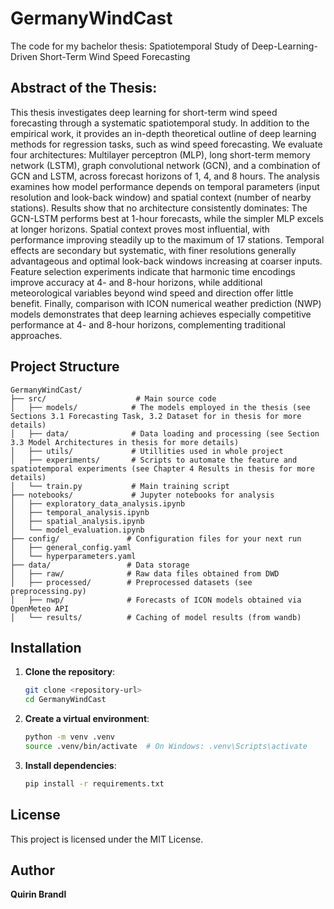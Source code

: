 # GermanyWindCast

The code for my bachelor thesis: Spatiotemporal Study of
Deep-Learning-Driven Short-Term Wind
Speed Forecasting

## Abstract of the Thesis:

This thesis investigates deep learning for short-term wind speed forecasting through
a systematic spatiotemporal study. In addition to the empirical work, it provides
an in-depth theoretical outline of deep learning methods for regression tasks, such
as wind speed forecasting. We evaluate four architectures: Multilayer perceptron
(MLP), long short-term memory network (LSTM), graph convolutional network
(GCN), and a combination of GCN and LSTM, across forecast horizons of 1, 4,
and 8 hours. The analysis examines how model performance depends on temporal
parameters (input resolution and look-back window) and spatial context (number
of nearby stations). Results show that no architecture consistently dominates:
The GCN-LSTM performs best at 1-hour forecasts, while the simpler MLP excels
at longer horizons. Spatial context proves most influential, with performance
improving steadily up to the maximum of 17 stations. Temporal effects are
secondary but systematic, with finer resolutions generally advantageous and optimal
look-back windows increasing at coarser inputs. Feature selection experiments
indicate that harmonic time encodings improve accuracy at 4- and 8-hour horizons,
while additional meteorological variables beyond wind speed and direction offer
little benefit. Finally, comparison with ICON numerical weather prediction (NWP)
models demonstrates that deep learning achieves especially competitive performance
at 4- and 8-hour horizons, complementing traditional approaches.

## Project Structure

```
GermanyWindCast/
├── src/                    # Main source code
│   ├── models/            # The models employed in the thesis (see Sections 3.1 Forecasting Task, 3.2 Dataset for in thesis for more details)
│   ├── data/              # Data loading and processing (see Section 3.3 Model Architectures in thesis for more details)
│   ├── utils/             # Utillities used in whole project
│   ├── experiments/       # Scripts to automate the feature and spatiotemporal experiments (see Chapter 4 Results in thesis for more details)
│   └── train.py           # Main training script
├── notebooks/             # Jupyter notebooks for analysis
│   ├── exploratory_data_analysis.ipynb
│   ├── temporal_analysis.ipynb
│   ├── spatial_analysis.ipynb
│   └── model_evaluation.ipynb
├── config/               # Configuration files for your next run
│   ├── general_config.yaml
│   └── hyperparameters.yaml
├── data/                 # Data storage
│   ├── raw/              # Raw data files obtained from DWD
│   ├── processed/        # Preprocessed datasets (see preprocessing.py)
│   ├── nwp/              # Forecasts of ICON models obtained via OpenMeteo API
│   └── results/          # Caching of model results (from wandb)
```

## Installation

1. **Clone the repository**:
   ```bash
   git clone <repository-url>
   cd GermanyWindCast
   ```

2. **Create a virtual environment**:
   ```bash
   python -m venv .venv
   source .venv/bin/activate  # On Windows: .venv\Scripts\activate
   ```

3. **Install dependencies**:
   ```bash
   pip install -r requirements.txt
   ```

## License

This project is licensed under the MIT License.

## Author

**Quirin Brandl**
